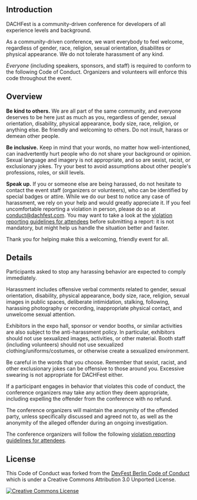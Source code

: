 ## Introduction

DACHFest is a community-driven conference for developers of all experience levels and background.

As a community-driven conference, we want everybody to feel welcome, regardless of gender, race, religion, sexual orientation, disabilites or physical appearance. We do not tolerate harassment of any kind.

_Everyone_ (including speakers, sponsors, and staff) is required to conform to the following Code of Conduct. Organizers and volunteers will enforce this code throughout the event.

## Overview

**Be kind to others.** We are all part of the same community, and everyone deserves to be here just as much as you, regardless of gender, sexual orientation, disability, physical appearance, body size, race, religion, or anything else. Be friendly and welcoming to others. Do not insult, harass or demean other people.

**Be inclusive.** Keep in mind that your words, no matter how well-intentioned, can inadvertently hurt people who do not share your background or opinion. Sexual language and imagery is not appropriate, and so are sexist, racist, or exclusionary jokes. Try your best to avoid assumptions about other people's professions, roles, or skill levels.

**Speak up.** If you or someone else are being harassed, do not hesitate to contact the event staff (organizers or volunteers), who can be identified by special badges or attire.
While we do our best to notice any case of harassment, we rely on your help and would greatly appreciate it. If you feel uncomfortable reporting a violation in person, please do so at conduct@dachfest.com.
You may want to take a look at the [violation reporting guidelines for attendees](/attendee-incident-handling) before submitting a report: it is not mandatory, but might help us handle the situation better and faster.

Thank you for helping make this a welcoming, friendly event for all.

## Details

Participants asked to stop any harassing behavior are expected to comply immediately.

Harassment includes offensive verbal comments related to gender, sexual orientation, disability, physical appearance, body size, race, religion, sexual images in public spaces, deliberate intimidation, stalking, following, harassing photography or recording, inappropriate physical contact, and unwelcome sexual attention.

Exhibitors in the expo hall, sponsor or vendor booths, or similar activities are also subject to the anti-harassment policy. In particular, exhibitors should not use sexualized images, activities, or other material. Booth staff (including volunteers) should not use sexualized clothing/uniforms/costumes, or otherwise create a sexualized environment.

Be careful in the words that you choose. Remember that sexist, racist, and other exclusionary jokes can be offensive to those around you. Excessive swearing is not appropriate for DACHFest either.

If a participant engages in behavior that violates this code of conduct, the conference organizers may take any action they deem appropriate, including expelling the offender from the conference with no refund.

The conference organizers will maintain the anonymity of the offended party, unless specifically discussed and agreed not to, as well as the anonymity of the alleged offender during an ongoing investigation. 

The conference organizers will follow the following [violation reporting guidelines for attendees](/staff-incident-handling).

## License

This Code of Conduct was forked from the [DevFest Berlin Code of Conduct](https://github.com/devfest-berlin/code-of-conduct/blob/master/code_of_conduct.md)  which is under a Creative Commons Attribution 3.0 Unported License.

[![Creative Commons License](https://camo.githubusercontent.com/ea7febd364f01e7b3f46f6fb86712fe05925bfbf/687474703a2f2f692e6372656174697665636f6d6d6f6e732e6f72672f6c2f62792f332e302f38387833312e706e67)](http://creativecommons.org/licenses/by/3.0/)
